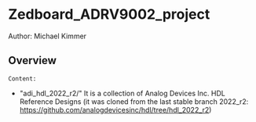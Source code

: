 # Zedboard_ADRV9002_project
Author: Michael Kimmer

## Overview
`Content:`
- "adi_hdl_2022_r2/" It is a collection of Analog Devices Inc. HDL Reference Designs (it was cloned from the last stable branch 2022_r2: https://github.com/analogdevicesinc/hdl/tree/hdl_2022_r2)